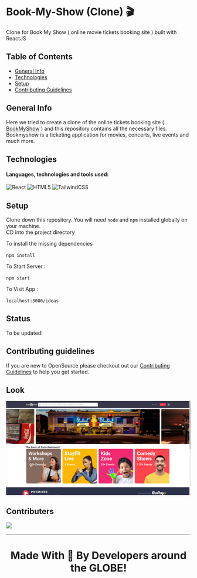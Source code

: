 # Book-My-Show (Clone) 🎬

Clone for Book My Show ( online movie tickets booking site ) built with ReactJS

## Table of Contents

- [General Info](#general-info)
- [Technologies](#technologies)
- [Setup](#setup)
- [Contributing Guidelines](https://github.com/HackrackClub/BookMyShow-Clone/blob/master/CONTRIBUTING.md)

## General Info

Here we tried to create a clone of the online tickets booking site ( [BookMyShow](https://in.bookmyshow.com/) ) and this repository contains all the necessary files. Bookmyshow is a ticketing application for movies, concerts, live events and much more. 


## Technologies

#### Languages, technologies and tools used:

![React](https://img.shields.io/badge/React-555555?style=for-the-badge&logo=react&logoColor=61DAFB) ![HTML5](https://img.shields.io/badge/html5-%23E34F26.svg?style=for-the-badge&logo=html5&logoColor=white) ![TailwindCSS](https://img.shields.io/badge/tailwindcss-%2338B2AC.svg?style=for-the-badge&logo=tailwind-css&logoColor=white)

## Setup

Clone down this repository.
You will need `node` and `npm` installed globally on your machine.<br>
CD into the project directory <br>

To install the missing dependencies

`npm install`

To Start Server :

`npm start`

To Visit App :

`localhost:3000/ideas`

## Status

To be updated!

## Contributing guidelines


If you are new to OpenSource please checkout out our [Contributing Guidelines](https://github.com/HackrackClub/BookMyShow-Clone/blob/master/CONTRIBUTING.md) to help you get started.

## Look

![loading](/public/fr.png)

## Contributers

<a href="https://github.com/HackrackClub/BookMyShow-Clone/graphs/contributors">
  <img src="https://contrib.rocks/image?repo=HackrackClub/BookMyShow-Clone" />
</a>

<hr>
<h1 align="center">Made With 💖 By Developers around the GLOBE!</h1>
